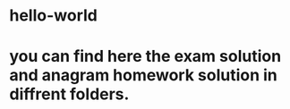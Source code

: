 # hello-world

# you can find here the exam solution and anagram homework solution in diffrent folders.

